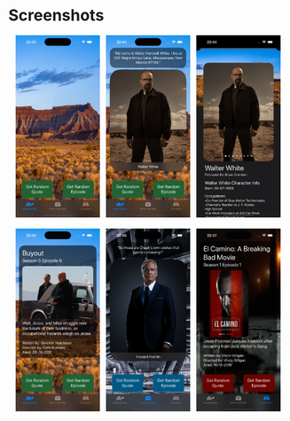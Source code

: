 # Screenshots

<p align="center">
  <img src="Screenshots/main.png" alt="main" style="width: 30%;">
  &nbsp;
  <img src="Screenshots/quote.png" alt="quote" style="width: 30%;">
  &nbsp;
  <img src="Screenshots/detail.png" alt="detail" style="width: 30%;">
<br><br>
  <img src="Screenshots/episode.png" alt="episode" style="width: 30%;">
  &nbsp;
  <img src="Screenshots/bcs.png" alt="bcs" style="width: 30%;">
  &nbsp;
  <img src="Screenshots/elCamino.png" alt="elCamino" style="width: 30%;">
</p>